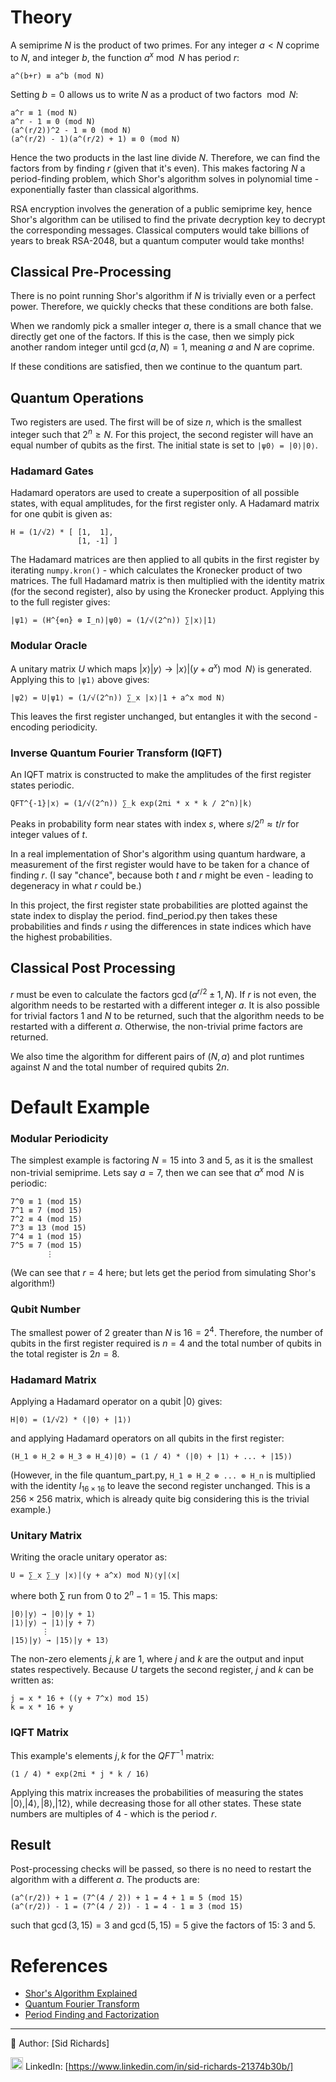 # Theory

A semiprime $N$ is the product of two primes.
For any integer $a < N$ coprime to $N$, and integer $b$, the function $a^x \bmod N$ has period $r$:
```
a^(b+r) ≡ a^b (mod N)
```
Setting $b = 0$ allows us to write $N$ as a product of two factors $\bmod N$:
```
a^r ≡ 1 (mod N)
a^r - 1 ≡ 0 (mod N)
(a^(r/2))^2 - 1 ≡ 0 (mod N)
(a^(r/2) - 1)(a^(r/2) + 1) ≡ 0 (mod N)
```
Hence the two products in the last line divide $N$.
Therefore, we can find the factors from by finding $r$ (given that it's even).
This makes factoring $N$ a period-finding problem, which Shor's algorithm solves in polynomial time - exponentially faster than classical algorithms.

RSA encryption involves the generation of a public semiprime key, hence Shor's algorithm can be utilised to find the private decryption key to decrypt the corresponding messages.
Classical computers would take billions of years to break RSA-2048, but a quantum computer would take months!

## Classical Pre-Processing

There is no point running Shor's algorithm if $N$ is trivially even or a perfect power.
Therefore, we quickly checks that these conditions are both false.

When we randomly pick a smaller integer $a$, there is a small chance that we directly get one of the factors.
If this is the case, then we simply pick another random integer until $\gcd(a, N) = 1$, meaning $a$ and $N$ are coprime.

If these conditions are satisfied, then we continue to the quantum part.

## Quantum Operations

Two registers are used.
The first will be of size $n$, which is the smallest integer such that $2^n \geq N$.
For this project, the second register will have an equal number of qubits as the first.
The initial state is set to ```|ψ0⟩ = |0⟩|0⟩```.

### Hadamard Gates

Hadamard operators are used to create a superposition of all possible states, with equal amplitudes, for the first register only.
A Hadamard matrix for one qubit is given as:
```
H = (1/√2) * [ [1,  1],
               [1, -1] ]
```
The Hadamard matrices are then applied to all qubits in the first register by iterating ```numpy.kron()``` - which calculates the Kronecker product of two matrices.
The full Hadamard matrix is then multiplied with the identity matrix (for the second register), also by using the Kronecker product.
Applying this to the full register gives:
```
|ψ1⟩ = (H^{⊗n} ⊗ I_n)|ψ0⟩ = (1/√(2^n)) ∑|x⟩|1⟩
```

### Modular Oracle

A unitary matrix $U$ which maps $|x⟩|y⟩ \rightarrow |x⟩|(y + a^x) \bmod N⟩$ is generated.
Applying this to ```|ψ1⟩``` above gives:
```
|ψ2⟩ = U|ψ1⟩ = (1/√(2^n)) ∑_x |x⟩|1 + a^x mod N⟩
```
This leaves the first register unchanged, but entangles it with the second - encoding periodicity.

### Inverse Quantum Fourier Transform (IQFT)

An IQFT matrix is constructed to make the amplitudes of the first register states periodic.
```
QFT^{-1}|x⟩ = (1/√(2^n)) ∑_k exp(2πi * x * k / 2^n)|k⟩
```
Peaks in probability form near states with index $s$, where $s / 2^n \approx t / r$ for integer values of $t$.

In a real implementation of Shor's algorithm using quantum hardware, a measurement of the first register would have to be taken for a chance of finding $r$.
(I say "chance", because both $t$ and $r$ might be even - leading to degeneracy in what $r$ could be.)

In this project, the first register state probabilities are plotted against the state index to display the period.
find_period.py then takes these probabilities and finds $r$ using the differences in state indices which have the highest probabilities.

## Classical Post Processing

$r$ must be even to calculate the factors $\gcd(a^{r/2} \pm 1, N)$.
If $r$ is not even, the algorithm needs to be restarted with a different integer $a$.
It is also possible for trivial factors $1$ and $N$ to be returned, such that the algorithm needs to be restarted with a different $a$.
Otherwise, the non-trivial prime factors are returned.

We also time the algorithm for different pairs of $(N, a)$ and plot runtimes against $N$ and the total number of required qubits $2n$.

# Default Example

### Modular Periodicity

The simplest example is factoring $N = 15$ into $3$ and $5$, as it is the smallest non-trivial semiprime.
Lets say $a = 7$, then we can see that $a^x \bmod N$ is periodic:
```
7^0 ≡ 1 (mod 15)
7^1 ≡ 7 (mod 15)
7^2 ≡ 4 (mod 15)
7^3 ≡ 13 (mod 15)
7^4 ≡ 1 (mod 15)
7^5 ≡ 7 (mod 15)
        ⋮
```
(We can see that $r = 4$ here; but lets get the period from simulating Shor's algorithm!)

### Qubit Number

The smallest power of $2$ greater than $N$ is $16 = 2^4$.
Therefore, the number of qubits in the first register required is $n = 4$ and the total number of qubits in the total register is $2n = 8$.

### Hadamard Matrix

Applying a Hadamard operator on a qubit $|0⟩$ gives:
```
H|0⟩ = (1/√2) * (|0⟩ + |1⟩)
```
and applying Hadamard operators on all qubits in the first register:
```
(H_1 ⊗ H_2 ⊗ H_3 ⊗ H_4)|0⟩ = (1 / 4) * (|0⟩ + |1⟩ + ... + |15⟩)
```
(However, in the file quantum_part.py, ```H_1 ⊗ H_2 ⊗ ... ⊗ H_n``` is multiplied with the identity $I_{16 \times 16}$ to leave the second register unchanged.
This is a $256 \times 256$ matrix, which is already quite big considering this is the trivial example.)

### Unitary Matrix

Writing the oracle unitary operator as:
```
U = ∑_x ∑_y |x⟩|(y + a^x) mod N⟩⟨y|⟨x|
```
where both $∑$ run from $0$ to $2^n - 1 = 15$.
This maps:
```
|0⟩|y⟩ → |0⟩|y + 1⟩
|1⟩|y⟩ → |1⟩|y + 7⟩
       ⋮
|15⟩|y⟩ → |15⟩|y + 13⟩
```
The non-zero elements $j, k$ are $1$, where $j$ and $k$ are the output and input states respectively.
Because $U$ targets the second register, $j$ and $k$ can be written as:
```
j = x * 16 + ((y + 7^x) mod 15)
k = x * 16 + y
```

### IQFT Matrix

This example's elements $j, k$ for the $QFT^{-1}$ matrix:
```
(1 / 4) * exp(2πi * j * k / 16)
```
Applying this matrix increases the probabilities of measuring the states $|0⟩, |4⟩, |8⟩, |12⟩$, while decreasing those for all other states.
These state numbers are multiples of $4$ - which is the period $r$.

## Result

Post-processing checks will be passed, so there is no need to restart the algorithm with a different $a$.
The products are:
```
(a^(r/2)) + 1 = (7^(4 / 2)) + 1 = 4 + 1 ≡ 5 (mod 15)
(a^(r/2)) - 1 = (7^(4 / 2)) - 1 = 4 - 1 ≡ 3 (mod 15)
```
such that $\gcd(3, 15) = 3$ and $\gcd(5, 15) = 5$ give the factors of $15$: $3$ and $5$.

# References

- [Shor's Algorithm Explained](https://en.wikipedia.org/wiki/Shor%27s_algorithm)
- [Quantum Fourier Transform](https://qiskit.org/textbook/ch-algorithms/quantum-fourier-transform.html)
- [Period Finding and Factorization](https://docs.microsoft.com/en-us/quantum/concepts/algorithms)

---

📘 Author: [Sid Richards]

<img src="https://cdn.jsdelivr.net/gh/devicons/devicon/icons/linkedin/linkedin-original.svg" width="20" /> LinkedIn: [https://www.linkedin.com/in/sid-richards-21374b30b/]

